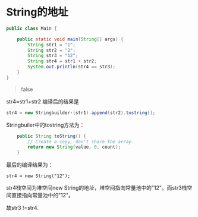 # String的地址

```java
public class Main {

    public static void main(String[] args) {
        String str1 = "1";
        String str2 = "2";
        String str3 = "12";
        String str4 = str1 + str2;
        System.out.println(str4 == str3);
    }
}
```

> false

str4=str1+str2 编译后的结果是

```java
str4 = new Stringbuilder·(str1).append(str2).tostring();
```

Stringbuiler中的tostring方法为：

```java
    public String toString() {
        // Create a copy, don't share the array
        return new String(value, 0, count);
    }
```

最后的编译结果为：

```
str4 = new String("12");
```

str4栈空间为堆空间new String的地址，堆空间指向常量池中的"12"。而str3栈空间直接指向常量池中的"12"。

故str3 !=str4.

